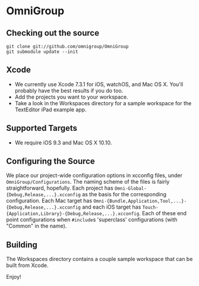 OmniGroup
===========

Checking out the source
-----------------------

    git clone git://github.com/omnigroup/OmniGroup
    git submodule update --init

Xcode
-------------------

- We currently use Xcode 7.3.1 for iOS, watchOS, and Mac OS X. You'll probably have the best results if you do too.
- Add the projects you want to your workspace.
- Take a look in the Workspaces directory for a sample workspace for the TextEditor iPad example app.

Supported Targets
----------------------

- We require iOS 9.3 and Mac OS X 10.10.

Configuring the Source
----------------------

We place our project-wide configuration options in xcconfig files, under `OmniGroup/Configurations`. The naming scheme of the files is fairly straightforward, hopefully. Each project has `Omni-Global-{Debug,Release,...}.xcconfig` as the basis for the corresponding configuration. Each Mac target has `Omni-{Bundle,Application,Tool,...}-{Debug,Release,...}.xcconfig` and each iOS target has `Touch-{Application,Library}-{Debug,Release,...}.xcconfig`. Each of these end point configurations when `#include`s 'superclass' configurations (with "Common" in the name).

 
Building
--------

The Workspaces directory contains a couple sample workspace that can be built from Xcode.

Enjoy!
